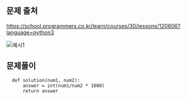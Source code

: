 문제 출처
--
https://school.programmers.co.kr/learn/courses/30/lessons/120806?language=python3

![예시1](https://github.com/user-attachments/assets/4dbb0465-cc3d-4bc7-a2a3-caa230c93cec)


문제풀이
---
      
      def solution(num1, num2):
          answer = int(num1/num2 * 1000)
          return answer


